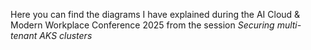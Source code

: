 Here you can find the diagrams I have explained during the AI Cloud & Modern Workplace Conference 2025 from the session *Securing multi-tenant AKS clusters*